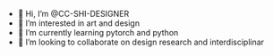 - 👋 Hi, I’m @CC-SHI-DESIGNER
- 👀 I’m interested in art and design
- 🌱 I’m currently learning pytorch and python
- 💞️ I’m looking to collaborate on design research and interdisciplinar

<!---
CC-SHI-DESIGNER/CC-SHI-DESIGNER is a ✨ special ✨ repository because its `README.md` (this file) appears on your GitHub profile.
You can click the Preview link to take a look at your changes.
--->
